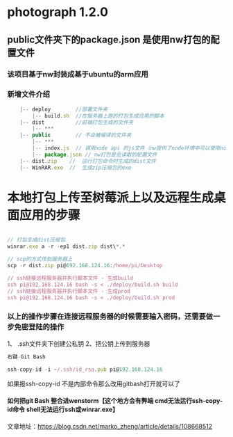 # photograph 1.2.0

## public文件夹下的package.json 是使用nw打包的配置文件
### 该项目基于nw封装成基于ubuntu的arm应用 
### 新增文件介绍
```javascript
    |-- deploy        //部署文件夹
        |-- build.sh  //在服务器上跑的打包生成应用的脚本
    |-- dist          //前端打包生成的文件夹
        |-- ***
    |-- public        // 不会被编译的文件夹
        |-- ***
        |-- index.js  // 调用node api 的js文件（nw提供了node环境中可以使用node api）
        |-- package.json // nw打包是会读取的配置文件
    |-- dist.zip    //  运行打包命令时生成的dist文件
    |-- WinRAR.exe  //  生成zip压缩包的exe

```

# 本地打包上传至树莓派上以及远程生成桌面应用的步骤
```javascript

// 打包生成dist压缩包
winrar.exe a -r -ep1 dist.zip dist\*.*

// scp的方式传到服务器上
scp -r dist.zip pi@192.168.124.16:/home/pi/Desktop

// ssh链接远程服务器并执行脚本文件 - 生成build
ssh pi@192.168.124.16 bash -s < ./deploy/build.sh build
// ssh链接远程服务器并执行脚本文件 - 生成prod
ssh pi@192.168.124.16 bash -s < ./deploy/build.sh prod

```
### 以上的操作步骤在连接远程服务器的时候需要输入密码，还需要做一步免密登陆的操作
1、 .ssh文件夹下创建公私钥
2、把公钥上传到服务器
```javascript
右键-Git Bash

ssh-copy-id -i ~/.ssh/id_rsa.pub pi@192.168.124.16

```
如果报ssh-copy-id 不是内部命令那么改用gitbash打开就可以了

#### 如何把git Bash 整合进wenstorm【这个地方会有弊端 cmd无法运行ssh-copy-id命令 shell无法运行ssh或winrar.exe】
文章地址：https://blog.csdn.net/marko_zheng/article/details/108668512








